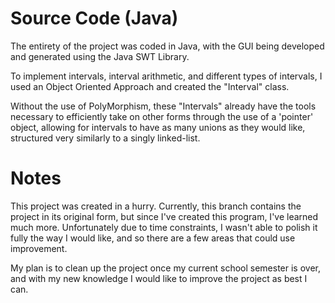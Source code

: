 # Source Code (Java)
The entirety of the project was coded in Java, with the GUI being developed and generated using the Java SWT Library. 

To implement intervals, interval arithmetic, and different types of intervals, I used an Object Oriented Approach and created the "Interval" class.

Without the use of PolyMorphism, these "Intervals" already have the tools necessary to efficiently take on other forms through the use of a 'pointer' object, allowing for intervals to have as many unions as they would like, structured very similarly to a singly linked-list.

# Notes
This project was created in a hurry. Currently, this branch contains the project in its original form, but since I've created this program, I've learned much more. Unfortunately due to time constraints, I wasn't able to polish it fully the way I would like, and so there are a few areas that could use improvement.

My plan is to clean up the project once my current school semester is over, and with my new knowledge I would like to improve the project as best I can.
